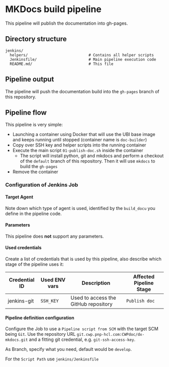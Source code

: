 # MKDocs build pipeline

This pipeline will publish the documentation into gh-pages.

## Directory structure

```text
jenkins/
  helpers/                           # Contains all helper scripts
  Jenkinsfile/                       # Main pipeline execution code
  README.md/                         # This file
```

## Pipeline output

The pipeline will push the documentation build into the `gh-pages` branch of this repository.

## Pipeline flow

This pipeline is very simple:

- Launching a container using Docker that will use the UBI base image and keeps running until stopped (container name is `doc-builder`)
- Copy over SSH key and helper scripts into the running container
- Execute the main script `01-publish-doc.sh` inside the container
  - The script will install python, git and mkdocs and perform a checkout of the `default` branch of this repository. Then it will use `mkdocs` to build the `gh-pages`
- Remove the container

### Configuration of Jenkins Job

#### Target Agent

Note down which type of agent is used, identified by the `build_docu` you define in the pipeline code. 

#### Parameters

This pipeline does **not** support any parameters.

#### Used credentials

Create a list of credentials that is used by this pipeline, also describe which stage of the pipeline uses it:

| Credential ID | Used ENV vars | Description | Affected Pipeline Stage |
| -- | -- | -- | -- |
| jenkins-git | `SSH_KEY` | Used to access the GitHub repository | `Publish doc` |

#### Pipeline definition configuration

Configure the Job to use a `Pipeline script from SCM` with the target SCM being `Git`. Use the repository URL `git.cwp.pnp-hcl.com:CWPdoc/dx-mkdocs.git` and a fitting git credential, e.g. `git-ssh-access-key`.

As Branch, specify what you need, default would be `develop`.

For the `Script Path` use `jenkins/Jenkinsfile`
